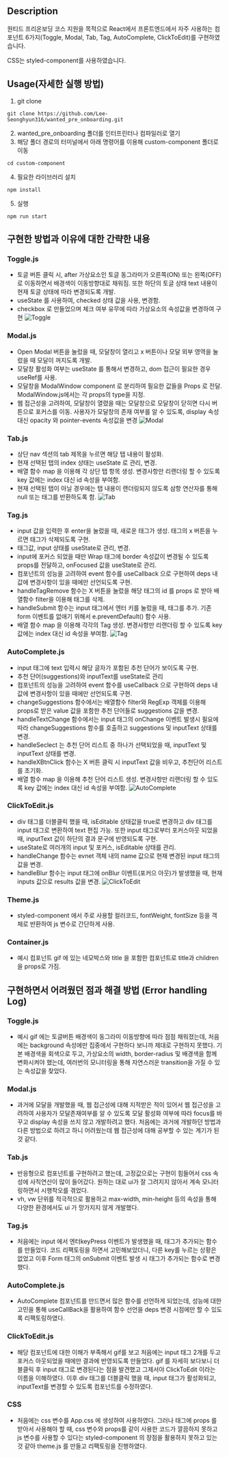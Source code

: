 ## Description
원티드 프리온보딩 코스 지원을 목적으로 React에서 프론트엔드에서 자주 사용하는 컴포넌트 6가지(Toggle, Modal, Tab, Tag, AutoComplete, ClickToEdit)를 구현하였습니다.

CSS는 styled-component를 사용하였습니다.

## Usage(자세한 실행 방법)

1. git clone
```
git clone https://github.com/Lee-Seonghyun316/wanted_pre_onboarding.git
```
2. wanted_pre_onboarding 폴더를 인터프린터나 컴파일러로 열기 
3. 해당 폴더 경로의 터미널에서 아래 명령어를 이용해 custom-component 폴더로 이동
```
cd custom-component
```
4. 필요한 라이브러리 설치 
```
npm install
```
5. 실행
```
npm run start
```

## 구현한 방법과 이유에 대한 간략한 내용

### Toggle.js
- 토글 버튼 클릭 시, after 가상요소인 토글 동그라미가 오른쪽(ON) 또는 왼쪽(OFF)로 이동하면서 배경색이 이동방향대로 채워짐. 또한 하단의 토글 상태 text 내용이 현재 토글 상태에 따라 변경되도록 개발.
- useState 를 사용하여, checked  상태 값을 사용, 변경함. 
- checkbox 로 만들었으며 체크 여부 유무에 따라 가상요소의 속성값을 변경하여 구현
![Toggle](https://user-images.githubusercontent.com/70502670/153136099-b56429b1-9dc0-4985-bd68-71f952d12c7d.gif)

### Modal.js
- Open Modal 버튼을 눌렀을 때, 모달창이 열리고 x 버튼이나 모달 외부 영역을 눌렀을 때 모달이 꺼지도록 개발. 
- 모달창 활성화 여부는 useState 를 통해서 변경하고, dom 접근이 필요한 경우 useRef를 사용.
- 모달창을 ModalWindow component 로 분리하여 필요한 값들을 Props 로 전달. ModalWindow.js에서는 각 props의 type을 지정.
- 웹 접근성을 고려하여, 모달창이 열렸을 때는 모달창으로 모달창이 닫히면 다시 버튼으로 포커스를 이동. 사용자가 모달창의 존재 여부를 알 수 있도록, display 속성대신 opacity 와 pointer-events 속성값을 변경
![Modal](https://user-images.githubusercontent.com/70502670/153136169-1e7b7766-6462-41e8-b543-0bd2adcf49d4.gif)

### Tab.js
- 상단 nav 섹션의 tab 제목을 누르면 해당 탭 내용이 활성화.
- 현재 선택된 탭의 index 상태는 useState 로 관리, 변경.
- 배열 함수 map 을 이용해 각 상단 탭 항목 생성. 변경사항만 리랜더링 할 수 있도록 key 값에는 index 대신 id 속성을 부여함. 
- 현재 선택된 탭이 아닐 경우에는 탭 내용이 랜더링되지 않도록 삼항 연산자를 통해 null 또는 태그를 반환하도록 함. 
![Tab](https://user-images.githubusercontent.com/70502670/153136198-d01d5714-04f9-4d89-9963-8cf0d703b5c6.gif)

### Tag.js
- input 값을 입력한 후 enter을 눌렀을 때, 새로운 태그가 생성. 태그의 x 버튼을 누르면 태그가 삭제되도록 구현.
- 태그값, input 상태를 useState로 관리, 변경.
- input에 포커스 되었을 때만 Wrap 태그에 border 속성값이 변경될 수 있도록 props를 전달하고, onFocused 값을 useState로 관리.
- 컴포넌트의 성능을 고려하여 event 함수를 useCallback 으로 구현하여 deps 내 값에 변경사항이 있을 때에만 선언되도록 구현.
- handleTagRemove 함수는 X 버튼을 눌렀을 해당 태그의 id 를 props 로 받아 배열함수 filter을 이용해 태그를 삭제. 
- handleSubmit 함수는 input 태그에서 엔터 키를 눌렀을 때, 태그를 추가. 기존 form 이벤트를 없애기 위해서 e.preventDefault() 함수 사용.
- 배열 함수 map 을 이용해 각각의 Tag 생성. 변경사항만 리랜더링 할 수 있도록 key 값에는 index 대신 id 속성을 부여함. 
![Tag](https://user-images.githubusercontent.com/70502670/153136208-b6f230d4-28c7-41c3-9fb8-cdce3b3264ab.gif)

### AutoComplete.js
- input 태그에 text 입력시 해당 글자가 포함된 추천 단어가 보이도록 구현.
- 추천 단어(suggestions)와 inputText를 useState로 관리
- 컴포넌트의 성능을 고려하여 event 함수를 useCallback 으로 구현하여 deps 내 값에 변경사항이 있을 때에만 선언되도록 구현.
- changeSuggestions 함수에서는 배열함수 filter와 RegExp 객체를 이용해 props로 받은 value 값을 포함한 추천 단어들로 suggestions 값을 변경. 
- handleTextChange 함수에서는 input 태그의 onChange 이벤트 발생시 필요에 따라 changeSuggestions 함수를 호출하고 suggestions 및 inputText 상태를 변경.
- handleSeclect 는 추천 단어 리스트 중 하나가 선택되었을 때, inputText 및 inputText 상태를 변경. 
- handleXBtnClick 함수는 X 버튼 클릭 시 inputText 값을 비우고, 추천단어 리스트를 초기화.
- 배열 함수 map 을 이용해 추천 단어 리스트 생성. 변경사항만 리랜더링 할 수 있도록 key 값에는 index 대신 id 속성을 부여함. 
![AutoComplete](https://user-images.githubusercontent.com/70502670/153136215-642a8c31-dfc3-43cd-baca-a1b06f621b5e.gif)

### ClickToEdit.js
- div 태그를 더블클릭 했을 때, isEditable 상태값을 true로 변경하고 div 태그를 input 태그로 변환하여 text 편집 가능. 또한 input 태그로부터 포커스아웃 되었을 때, inputText 값이 하단의 결과 문구에 반영되도록 구현.
- useState로 여러개의 input 및 포커스, isEditable 상태를 관리. 
- handleChange 함수는 evnet 객체 내의 name 값으로 현재 변경된 input 태그의 값을 변경. 
- handleBlur 함수는 input 태그에 onBlur 이벤트(포커으 아웃)가 발생했을 때, 현재 inputs 값으로 results 값을 변경. 
![ClickToEdit](https://user-images.githubusercontent.com/70502670/153136223-d557c4c7-ea8c-449e-9227-1b8f291cce90.gif)

### Theme.js
- styled-component 에서 주로 사용할 컬러코드, fontWeight, fontSize 등을 객체로 반환하여 js 변수로 간단하게 사용.

### Container.js
- 예시 컴포넌트 gif 에 있는 네모박스와 title 을 포함한 컴포넌트로 title과 children을 props로 가짐.

## 구현하면서 어려웠던 점과 해결 방법 (Error handling Log)

### Toggle.js
- 예시 gif 에는 토글버튼 배경색이 동그라미 이동방향에 따라 점점 채워졌는데, 처음에는 background 속성에만 집중에서 구현하다 보니까 제대로 구현하지 못했다. 기본 배경색을 회색으로 두고, 가상요소의 width, border-radius 및 배경색을 함께 변화시켜야 했는데, 여러번의 모니터링을 통해 자연스러운 transition을 가질 수 있는 속성값을 찾았다. 

### Modal.js
- 과거에 모달을 개발했을 때, 웹 접근성에 대해 지적받은 적이 있어서 웹 접근성을 고려하여 사용자가 모달존재여부를 알 수 있도록 모달 활성화 여부에 따라 focus를 바꾸고 display 속성을 쓰지 않고 개발하려고 했다. 처음에는 과거에 개발하던 방법과 다른 방법으로 하려고 하니 어려웠는데 웹 접근성에 대해 공부할 수 있는 계기가 된 것 같다. 

### Tab.js
- 반응형으로 컴포넌트를 구현하려고 했는데, 고정값으로는 구현이 힘들어서 css 속성에 사칙연산이 많이 들어갔다. 원하는 대로 ui가 잘 그려지지 않아서 계속 모니터링하면서 시행착오를 겪었다. 
- vh, vw 단위를 적극적으로 활용하고 max-width, min-height 등의 속성을 통해 다양한 환경에서도 ui 가 망가지지 않게 개발했다. 

### Tag.js
- 처음에는 input 에서 엔터keyPress 이벤트가 발생했을 때, 태그가 추가되는 함수를 만들었다. 코드 리팩토링을 하면서 고민해보았더니, 다른 key를 누르는 상황은 없었고 이후 Form 태그의 onSubmit 이벤트 발생 시 태그가 추가되는 함수로 변경했다. 

### AutoComplete.js
- AutoComplete 컴포넌트를 만드면서 많은 함수를 선언하게 되었는데, 성능에 대한 고민을 통해 useCallBack을 활용하여 함수 선언을 deps 변경 시점에만 할 수 있도록 리팩토링하였다. 

### ClickToEdit.js
- 해당 컴포넌트에 대한 이해가 부족해서 gif를 보고 처음에는 input 태그 2개를 두고 포커스 아웃되었을 때에만 결과에 반영되도록 만들었다. gif 를 자세히 보다보니 더블클릭 후 input 태그로 변경된다는 점을 발견했고 그제서야 ClickToEdit 이라는 이름을 이해하였다. 이후 div 태그를 더블클릭 했을 때, input 태그가 활성화되고, inputText를 변경할 수 있도록 컴포넌트를 수정하였다. 

### CSS
- 처음에는 css 변수를 App.css 에 생성하여 사용하였다. 그러나 태그에 props 를 받아서 사용해야 할 때, css 변수와 props를 같이 사용한 코드가 깔끔하지 못하고 js 변수를 사용할 수 있다는 styled-component 의 장점을 활용하지 못하고 있는 것 같아 theme.js 를 만들고 리팩토링을 진행하였다. 

